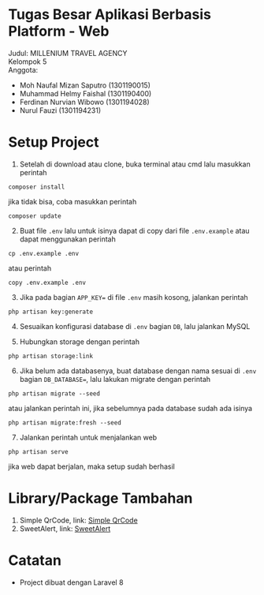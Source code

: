 # Tugas Besar Aplikasi Berbasis Platform - Web

Judul: MILLENIUM TRAVEL AGENCY<br>
Kelompok 5 <br>
Anggota:
- Moh Naufal Mizan Saputro (1301190015)
- Muhammad Helmy Faishal (1301190400)
- Ferdinan Nurvian Wibowo (1301194028)
- Nurul Fauzi (1301194231)

# Setup Project

1. Setelah di download atau clone, buka terminal atau cmd lalu masukkan perintah
```
composer install
```
jika tidak bisa, coba masukkan perintah <br>
```
composer update
```

2. Buat file `.env` lalu untuk isinya dapat di copy dari file `.env.example` atau dapat menggunakan perintah
```
cp .env.example .env
```
atau perintah
```
copy .env.example .env
```

3. Jika pada bagian `APP_KEY=` di file `.env` masih kosong, jalankan perintah
```
php artisan key:generate
``` 

4. Sesuaikan konfigurasi database di `.env` bagian `DB`, lalu jalankan MySQL

5. Hubungkan storage dengan perintah
```
php artisan storage:link
```

6. Jika belum ada databasenya, buat database dengan nama sesuai di `.env` bagian `DB_DATABASE=`, lalu lakukan migrate dengan perintah
```
php artisan migrate --seed
```
atau jalankan perintah ini, jika sebelumnya pada database sudah ada isinya
```
php artisan migrate:fresh --seed
```

7. Jalankan perintah untuk menjalankan web
```
php artisan serve
```
jika web dapat berjalan, maka setup sudah berhasil

# Library/Package Tambahan

1. Simple QrCode, link: [Simple QrCode](https://www.simplesoftware.io/#/docs/simple-qrcode)
2. SweetAlert, link: [SweetAlert](https://realrashid.github.io/sweet-alert/)

# Catatan

- Project dibuat dengan Laravel 8

